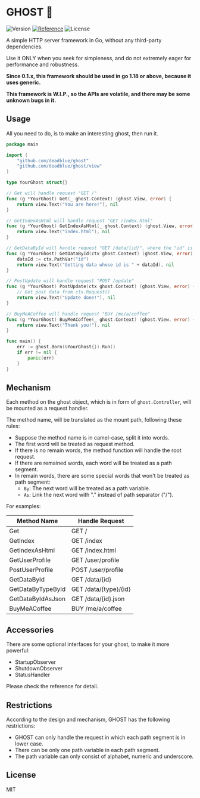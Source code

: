 # GHOST 👻

![Version](https://img.shields.io/badge/Release-v0.1.1-brightgreen?style=flat-square)
[![Reference](https://img.shields.io/:Go-Reference-blue.svg?style=flat-square)](https://pkg.go.dev/github.com/deadblue/ghost)
![License](https://img.shields.io/:License-MIT-green.svg?style=flat-square)

A simple HTTP server framework in Go, without any third-party dependencies.

Use it ONLY when you seek for simpleness, and do not extremely eager for performance and robustness.

**Since 0.1.x, this framework should be used in go 1.18 or above, because it uses generic.**

**This framework is W.I.P., so the APIs are volatile, and there may be some unknown bugs in it.**

## Usage

All you need to do, is to make an interesting ghost, then run it.

```go
package main

import (
    "github.com/deadblue/ghost"
    "github.com/deadblue/ghost/view"
)

type YourGhost struct{}

// Get will handle request "GET /"
func (g *YourGhost) Get(_ ghost.Context) (ghost.View, error) {
    return view.Text("You are here!"), nil
}

// GetIndexAsHtml will handle request "GET /index.html"
func (g *YourGhost) GetIndexAsHtml(_ ghost.Context) (ghost.View, error) {
    return view.Text("index.html"), nil
}

// GetDataById will handle request "GET /data/{id}", where the "id" is a path variable.
func (g *YourGhost) GetDataById(ctx ghost.Context) (ghost.View, error) {
    dataId := ctx.PathVar("id")
    return view.Text("Getting data whose id is " + dataId), nil
}

// PostUpdate will handle request "POST /update" 
func (g *YourGhost) PostUpdate(ctx ghost.Context) (ghost.View, error) {
    // Get post data from ctx.Request()
    return view.Text("Update done!"), nil
}

// BuyMeACoffee will handle request "BUY /me/a/coffee"
func (g *YourGhost) BuyMeACoffee(_ ghost.Context) (ghost.View, error) {
    return view.Text("Thank you!"), nil
}

func main() {
    err := ghost.Born(&YourGhost{}).Run()
    if err != nil {
        panic(err)
    }
}
```

## Mechanism

Each method on the ghost object, which is in form of `ghost.Controller`, will be mounted as a request handler. 

The method name, will be translated as the mount path, following these rules:

* Suppose the method name is in camel-case, split it into words.
* The first word will be treated as request method.
* If there is no remain words, the method function will handle the root request.
* If there are remained words, each word will be treated as a path segment.
* In remain words, there are some special words that won't be treated as path segment:
  * `By`: The next word will be treated as a path variable.
  * `As`: Link the next word with "." instead of path separator ("/").

For examples:

| Method Name       | Handle Request        |
|-------------------|-----------------------|
| Get               | GET /                 |
| GetIndex          | GET /index            |
| GetIndexAsHtml    | GET /index.html       |
| GetUserProfile    | GET /user/profile     |
| PostUserProfile   | POST /user/profile    |
| GetDataById       | GET /data/{id}        |
| GetDataByTypeById | GET /data/{type}/{id} |
| GetDataByIdAsJson | GET /data/{id}.json   |
| BuyMeACoffee      | BUY /me/a/coffee      |

## Accessories

There are some optional interfaces for your ghost, to make it more powerful:

* StartupObserver
* ShutdownObserver
* StatusHandler

Please check the reference for detail.

## Restrictions

According to the design and mechanism, GHOST has the following restrictions:

* GHOST can only handle the request in which each path segment is in lower case.
* There can be only one path variable in each path segment.
* The path variable can only consist of alphabet, numeric and underscore.

## License

MIT

